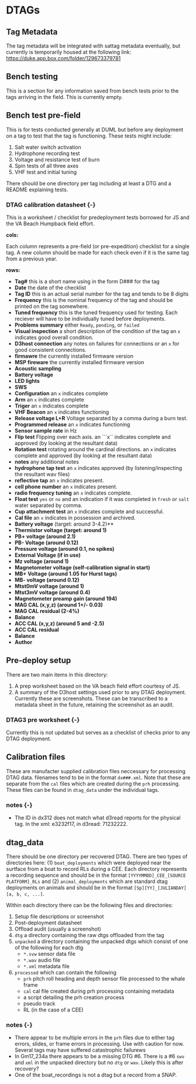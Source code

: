 # DTAGs


## Tag Metadata 

The tag metadata will be integrated with sattag metadata eventually, but currently is temporarily housed at the following link: https://duke.app.box.com/folder/129673379781

<!--box link: https://duke.app.box.com/folder/124248258732
See section \@ref(tagmeta) for details.-->

## Bench testing

This is a section for any information saved from bench tests prior to the tags arriving in the field. This is currently empty.

## Bench test pre-field

This is for tests conducted generally at DUML but before any deployment on a tag to test that the tag is functioning. These tests might include:

1. Salt water switch activation
2. Hydrophone recording test
3. Voltage and resistance test of burn
4. Spin tests of all three axes
5. VHF test and initial tuning

There should be one directory per tag including at least a DTG and a README explaining tests.

### DTAG calibration datasheet {-}

This is a worksheet / checklist for predeployment tests borrowed for JS and the VA Beach Humpback field effort.

**cols:**

Each column represents a pre-field (or pre-expedition) checklist for a single tag. A new column should be made for each check even if it is the same tag from a previous year.

**rows:**

- **Tag#** this is a short name using in the form D### for the tag
- **Date** the date of the checklist
- **Tag ID** this is an actual serial number for the tag and tends to be 8 digits
- **Frequency** this is the nominal frequency of the tag and should be printed on the tag somewhere.
- **Tuned frequency** this is the tuned frequency used for testing. Each reciever will have to be individually tuned before deployments.
- **Problems summary** either ```Ready```, ```pending```, or ```failed```
- **Visual inspection** a short description of the condition of the tag an ```x``` indicates good overall condition.
- **D3host connection** any notes on failures for connections or an ```x``` for good consistent connections.
- **firmawre** the currently installed firmware version
- **MSP fireware** the currently installed firmware version
- **Acoustic sampling**
- **Battery voltage**
- **LED lights**
- **SWS**
- **Configuration** an ```x``` indicates complete
- **Arm** an ```x``` indicates complete
- **Triger** an ```x``` indicates complete
- **VHF Beacon** an ```x``` indicates functioning
- **Release voltage L+R** Voltage separated by a comma during a burn test.
- **Programmed release** an ```x``` indicates functioning
- **Sensor sample rate** in Hz
- **Flip test** Flipping over each axis. an ```x`` indicates complete and approved (by looking at the resultant data)
- **Rotation test** rotating around the cardinal directions. an ```x``` indicates complete and approved (by looking at the resultant data)
- **notes** any additional notes
- **hydrophone tap test** an ```x``` indicates approved (by listening/inspecting the resultant wav files)
- **reflective tap** an ```x``` indicates present.
- **cell phone number** an ```x``` indicates present.
- **radio frequency tuning** an ```x``` indicates complete.
- **Float test** ```yes``` or ```no``` and an indication if it was completed in ```fresh``` or ```salt``` water separated by comma.
- **Cup attachment test** an ```x``` indicates complete and successful.
- **Cal file** an ```x``` indicates in possession and archived.
- **Battery voltage** (target: around 3-4.2)**
- **Thermistor voltage (target: around 1)**
- **PB+ voltage (around 2.1)**
- **PB- Voltage (around 0.12)**
- **Pressure voltage (around 0.1, no spikes)**
- **External Voltage (if in use)**
- **Mz voltage (around 1)**
- **Magnetometer voltage (self-calibration signal in start)**
- **MB+ Voltage (around 1.05 for Hurst tags)**
- **MB- voltage (around 0.12)**
- **Mtst0mV voltage (around 1)**
- **Mtst3mV voltage (around 0.4)**
- **Magnetometer preamp gain (around 194)**
- **MAG CAL (x,y,z) (around 1+/- 0.03)**
- **MAG CAL residual (2-4%)**
- **Balance**
- **ACC CAL (x,y,z) (around 5 and -2.5)**
- **ACC CAL residual**
- **Balance**
- **Author**

## Pre-deploy setup

There are two main items in this directory:
1. A prep worksheet based on the VA beach field effort courtesy of JS.
2. A summary of the D3host settings used prior to any DTAG deployment. Currently these are screenshots. These can be transcribed to a metadata sheet in the future, retaining the screenshot as an audit.

### DTAG3 pre worksheet {-}

Currently this is not updated but serves as a checklist of checks prior to any DTAG deployment.

## Calibration files

These are manufacter supplied calibration files neccessary for processing DTAG data. filenames tend to be in the format `dx###.xml`. Note that these are separate from the `cal` files which are created during the `prh` processing. These files can be found in `dtag_data` under the individual tags.

### notes {-}

- The ID in dx312 does not match what d3read reports for the physical tag. In the xml: e3232f17, in d3read: 71232222.

## dtag_data

There should be one directory per recovered DTAG. There are two types of directories here: (1) `boat_deployments` which were deployed near the surtface from a boat to record RLs during a CEE. Each directory represents a recording sequence and should be in the format `[YYYYMMDD]_CEE_[SOURCE PLATFORM]_RLs` and (2) `animal_deployments` which are standard dtag deployments on animals and should be in the format `[Sp][YY]_[JULIANDAY][a, b, c, ...]`.

Within each directory there can be the following files and directories:

1. Setup file descriptions or screenshot
1. Post-deployment datasheet
1. Offload audit (usually a screenshot)
1. `dtg` a directory containing the raw dtgs offloaded from the tag
1. `unpacked` a directory containing the unpacked dtgs which consist of one of the following for each dtg
    - `*.svw` sensor data file
    - `*.wav` audio file
    - `*.xml` metadata file
1. `processed` which can contain the following
    - `prh` pitch roll heading and depth sensor file processed to the whale frame
    - `cal` cal file created during prh processing containing metadata
    - a script detailing the prh creation process
    - pseudo track
    - RL (in the case of a CEE)

### notes {-}

- There appear to be multiple errors in the `prh` files due to either tag errors, slides, or frame errors in processing. Use with caution for now. Several tags may have suffered catastrophic failurews
- In Gm17_234a there appears to be a missing DTG #6. There is a #6 ```swv``` and ```xml``` in the unpacked directory but no ```dtg``` or ```wav```. Likely this is after recovery?
- One of the boat_recordings is not a dtag but a record from a SNAP.
